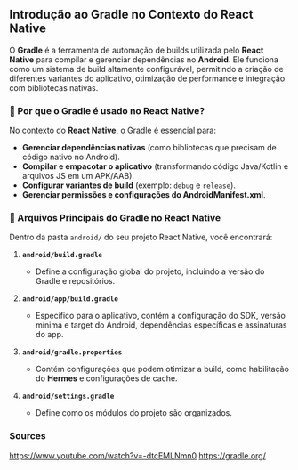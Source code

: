 ## Introdução ao Gradle no Contexto do React Native

O **Gradle** é a ferramenta de automação de builds utilizada pelo **React Native** para compilar e gerenciar dependências no **Android**. Ele funciona como um sistema de build altamente configurável, permitindo a criação de diferentes variantes do aplicativo, otimização de performance e integração com bibliotecas nativas.

### 🔹 Por que o Gradle é usado no React Native?

No contexto do **React Native**, o Gradle é essencial para:

- **Gerenciar dependências nativas** (como bibliotecas que precisam de código nativo no Android).
- **Compilar e empacotar o aplicativo** (transformando código Java/Kotlin e arquivos JS em um APK/AAB).
- **Configurar variantes de build** (exemplo: `debug` e `release`).
- **Gerenciar permissões e configurações do AndroidManifest.xml**.

### 🔹 Arquivos Principais do Gradle no React Native

Dentro da pasta `android/` do seu projeto React Native, você encontrará:

1. **`android/build.gradle`**
   - Define a configuração global do projeto, incluindo a versão do Gradle e repositórios.
2. **`android/app/build.gradle`**

   - Específico para o aplicativo, contém a configuração do SDK, versão mínima e target do Android, dependências específicas e assinaturas do app.

3. **`android/gradle.properties`**

   - Contém configurações que podem otimizar a build, como habilitação do **Hermes** e configurações de cache.

4. **`android/settings.gradle`**
   - Define como os módulos do projeto são organizados.

### Sources

https://www.youtube.com/watch?v=-dtcEMLNmn0
https://gradle.org/
